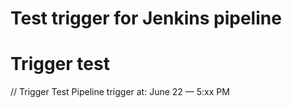 # Test trigger for Jenkins pipeline
# Trigger test
// Trigger Test
Pipeline trigger at: June 22 — 5:xx PM
